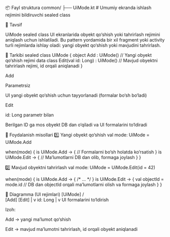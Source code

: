 
📦 Fayl struktura
common/
├── UiMode.kt    # Umumiy ekranda ishlash rejimini bildiruvchi sealed class

🔹 Tavsif

UiMode sealed class UI ekranlarida obyekt qo‘shish yoki tahrirlash rejimini aniqlash uchun ishlatiladi.
Bu pattern yordamida bir xil fragment yoki activity turli rejimlarda ishlay oladi: yangi obyekt qo‘shish yoki mavjudini tahrirlash.

🔹 Tarkibi
sealed class UiMode {
object Add : UiMode()            // Yangi obyekt qo‘shish rejimi
data class Edit(val id: Long) : UiMode()  // Mavjud obyektni tahrirlash rejimi, id orqali aniqlanadi
}


Add

Parametrsiz

UI yangi obyekt qo‘shish uchun tayyorlanadi (formalar bo‘sh bo‘ladi)

Edit

id: Long parametr bilan

Berilgan ID ga mos obyekt DB dan o‘qiladi va UI formalarini to‘ldiradi

🔹 Foydalanish misollari
1️⃣ Yangi obyekt qo‘shish
val mode: UiMode = UiMode.Add

when(mode) {
is UiMode.Add -> {
// Formalarni bo‘sh holatda ko‘rsatish
}
is UiMode.Edit -> {
// Ma’lumotlarni DB dan olib, formaga joylash
}
}

2️⃣ Mavjud obyektni tahrirlash
val mode: UiMode = UiMode.Edit(id = 42)

when(mode) {
is UiMode.Add -> { /* ... */ }
is UiMode.Edit -> {
val objectId = mode.id
// DB dan objectId orqali ma’lumotlarni olish va formaga joylash
}
}

🔹 Diagramma (UI rejimlari)
[UiMode]
/   \
[Add]   [Edit]
|
v
id: Long
|
v
UI formalarini to‘ldirish


Izoh:

Add → yangi ma’lumot qo‘shish

Edit → mavjud ma’lumotni tahrirlash, id orqali obyekt aniqlanadi